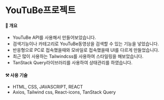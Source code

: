 # YouTuBe프로젝트

#### 📝 개요
+ YouTuBe API를 사용해서 만들어보았습니다.
+ 검색기능이나 카테고리로 YouTuBe동영상을 검색할 수 있는 기능을 넣었습니다.
+ 반응형으로 PC로 접속했을때와 모바일로 접속했을때 UI를 다르게 만들었습니다.
+ 최근 많이 사용하는 Tailwindcss를 사용하여 스타일링을 해보았습니다.
+ TanStack Query라이브러리를 사용하여 상태관리를 하였습니다.

#### ⚒ 사용 기술
+ HTML, CSS, JAVASCRIPT, REACT
+ Axios, Tailwind css, React-icons, TanStack Query
